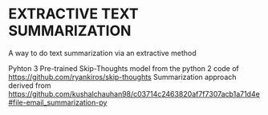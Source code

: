 # EXTRACTIVE TEXT SUMMARIZATION
A way to do text summarization via an extractive method

Pyhton 3
Pre-trained Skip-Thoughts model from the python 2 code of https://github.com/ryankiros/skip-thoughts
Summarization approach derived from https://github.com/kushalchauhan98/c03714c2463820af7f7307acb1a71d4e#file-email_summarization-py
